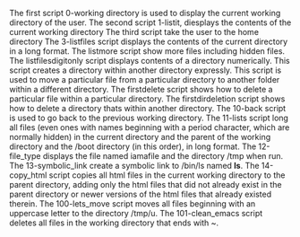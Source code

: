 The first script 0-working directory is used to display the current working directory of the user.
The second script 1-listit, diesplays the contents of the current working directory
The third script take the user to the home directory
The 3-listfiles script displays the contents of the current directory in a long format.
The listmore script show more files including hidden files.
The listfilesdigitonly script displays contents of a directory numerically.
This script creates a directory within another directory expressly.
This script is used to move a particular file from a particular directory to another folder within a different directory.
The firstdelete script shows how to delete a particular file within a particular directory.
The firstdirdeletion script shows how to delete a directory thats within another directory.
The 10-back script is used to go back to the previous working directory.
The 11-lists script long  all files (even ones with names beginning with a period character, which are normally hidden) in the current directory and the parent of the working directory and the /boot directory (in this order), in long format.
The 12-file_type displays the file named iamafile and the directory /tmp when run.
The 13-symbolic_link create a symbolic link to /bin/ls named __ls__.
The 14-copy_html script copies all html files in the current working directory to the parent directory, adding only the html files that did not already exist in the parent directory or newer versions of the html files that already existed therein.
The 100-lets_move script moves  all files beginning with an uppercase letter to the directory /tmp/u.
The 101-clean_emacs script deletes all files in the working directory that ends with ~.

